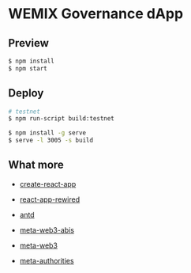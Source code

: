 # WEMIX Governance dApp

## Preview

```bash
$ npm install
$ npm start
```

## Deploy

```bash
# testnet
$ npm run-script build:testnet

$ npm install -g serve
$ serve -l 3005 -s build
```

## What more

- [create-react-app](https://github.com/facebookincubator/create-react-app)
- [react-app-rewired](https://github.com/timarney/react-app-rewired)
- [antd](http://github.com/ant-design/ant-design/)

- [meta-web3-abis](https://github.com/infiduk/meta-web3-abis)
- [meta-web3](https://github.com/infiduk/meta-web3)
- [meta-authorities](https://github.com/METADIUM/meta-authorities)
